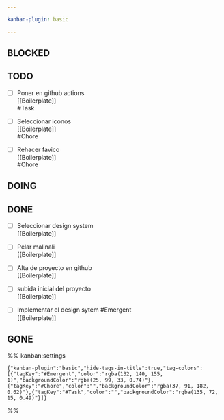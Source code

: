 ```yaml
---

kanban-plugin: basic

---
```


## BLOCKED



## TODO

- [ ] Poner en github actions<br>[[Boilerplate]]<br>#Task
- [ ] Seleccionar iconos<br>[[Boilerplate]]<br>#Chore
- [ ] Rehacer favico<br>[[Boilerplate]]<br>#Chore


## DOING



## DONE

- [ ] Seleccionar design system<br>[[Boilerplate]]
- [ ] Pelar malinali<br>[[Boilerplate]]
- [ ] Alta de proyecto en github<br>[[Boilerplate]]
- [ ] subida inicial del proyecto<br>[[Boilerplate]]
- [ ] Implementar el design sytem #Emergent <br>[[Boilerplate]]


## GONE





%% kanban:settings
```
{"kanban-plugin":"basic","hide-tags-in-title":true,"tag-colors":[{"tagKey":"#Emergent","color":"rgba(132, 140, 155, 1)","backgroundColor":"rgba(25, 99, 33, 0.74)"},{"tagKey":"#Chore","color":"","backgroundColor":"rgba(37, 91, 182, 0.62)"},{"tagKey":"#Task","color":"","backgroundColor":"rgba(135, 72, 15, 0.49)"}]}
```
%%